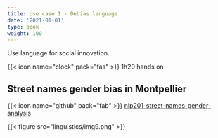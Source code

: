 ```yaml
---
title: Use case 1 - Debias language
date: '2021-01-01'
type: book
weight: 100
---
```


Use language for social innovation.

<!--more-->

{{< icon name="clock" pack="fas" >}} 1h20 hands on

## Street names gender bias in Montpellier

{{< icon name="github" pack="fab" >}} [nlp201-street-names-gender-analysis](https://github.com/MichelDeudon/nlp201-street-names-gender-analysis)

{{< figure src="linguistics/img9.png" >}}